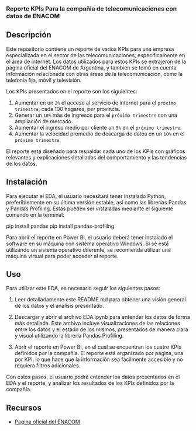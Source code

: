 ### Reporte KPIs Para la compañia de telecomunicaciones con datos de ENACOM

## Descripción

Este repositorio contiene un reporte de varios KPIs para una empresa especializada en el sector de las telecomunicaciones, específicamente en el área de internet. Los datos utilizados para estos KPIs se extrajeron de la página oficial del ENACOM de Argentina, y también se tomó en cuenta información relacionada con otras áreas de la telecomunicación, como la telefonía fija, móvil y televisión.

Los KPIs presentados en el reporte son los siguientes:

1. Aumentar en un `2%` el acceso al servicio de internet para el `próximo trimestre`, cada 100 hogares, por provincia.
2. Generar un `10%` más de ingresos para el `próximo trimestre` con una ampliación de mercado.
3. Aumentar el ingreso medio por cliente un `5%` en el `próximo trimestre`.
4. Aumentar la velocidad promedio de descarga de datos en un `10%` en el `próximo trimestre`.

El reporte está diseñado para respaldar cada uno de los KPIs con gráficos relevantes y explicaciones detalladas del comportamiento y las tendencias de los datos.


## Instalación

Para ejecutar el EDA, el usuario necesitará tener instalado Python, preferiblemente en su última versión estable, así como las librerías Pandas y Pandas Profiling. Estas pueden ser instaladas mediante el siguiente comando en la terminal:

pip install pandas
pip install pandas-profiling

Para abrir el reporte en Power BI, el usuario deberá tener instalado el software en su máquina con sistema operativo Windows. Si se está utilizando un sistema operativo diferente, se recomienda utilizar una máquina virtual para poder acceder al reporte. 


## Uso

Para utilizar este EDA, es necesario seguir los siguientes pasos:

1. Leer detalladamente este README.md para obtener una visión general de los datos y el análisis presentado.

2. Descargar y abrir el archivo EDA.ipynb para entender los datos de forma más detallada. Este archivo incluye visualizaciones de las relaciones entre los datos y el estado de los mismos, presentados de manera clara y visual utilizando la librería Pandas Profiling.

3. Abrir el reporte en Power BI, en el cual se encuentran los cuatro KPIs definidos por la compañía. El reporte está organizado por página, una por KPI, lo que hace que la información sea fácilmente accesible y no requiera filtros adicionales. 

Con estos pasos, el usuario podrá entender los datos presentados en el EDA y el reporte, y analizar los resultados de los KPIs definidos por la compañía. 


## Recursos

- [Pagina oficial del ENACOM](https://datosabiertos.enacom.gob.ar/home)
